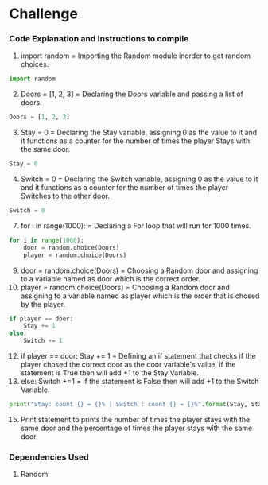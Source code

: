 # Challenge

### Code Explanation and Instructions to compile

1) import random = Importing the Random module inorder to get random choices.
```python
import random
```

2) Doors = [1, 2, 3] = Declaring the Doors variable and passing a list of doors.
```python
Doors = [1, 2, 3]
```

3) Stay = 0 = Declaring the Stay variable, assigning 0 as the value to it and it functions as a counter for the number of times the player Stays with the same door.
```python
Stay = 0
```
4) Switch = 0 = Declaring the Switch variable, assigning 0 as the value to it and it functions as a counter for the number of times the player Switches to the other door.
```python
Switch = 0
```

7) for i in range(1000): = Declaring a For loop that will run for 1000 times.
```python
for i in range(1000):
    door = random.choice(Doors)
    player = random.choice(Doors)
```
9) door = random.choice(Doors) = Choosing a Random door and assigning to a variable named as door which is the correct order.
10) player = random.choice(Doors) = Choosing a Random door and assigning to a variable named as player which is the order that is chosed by the player.

```python
if player == door:
    Stay += 1
else:
    Switch += 1
```
12) if player == door: Stay += 1  = Defining an if statement that checks if the player chosed the correct door as the door variable's value, if the statement is True then will add +1 to the Stay Variable.
13) else: Switch +=1  = if the statement is False then will add +1 to the Switch Variable.

```python
print("Stay: count {} = {}% | Switch : count {} = {}%".format(Stay, Stay/10, Switch, Switch/10)) 
```
15) Print statement to prints the number of times the player stays with the same door and the percentage of times the player stays with the same door.
### Dependencies Used
 
1) Random
